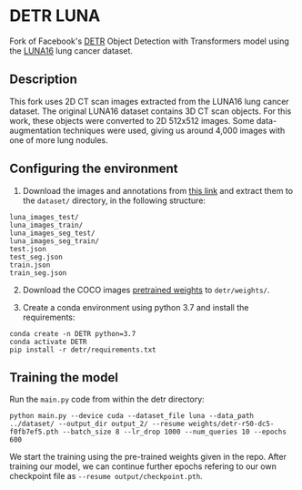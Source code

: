 # DETR LUNA
Fork of Facebook's [DETR](https://github.com/facebookresearch/detr/) Object Detection with Transformers model using the [LUNA16](https://luna16.grand-challenge.org/) lung cancer dataset.

## Description
This fork uses 2D CT scan images extracted from the LUNA16 lung cancer dataset. The original LUNA16 dataset contains 3D CT scan objects. For this work, these objects were converted to 2D 512x512 images. Some data-augmentation techniques were used, giving us around 4,000 images with one of more lung nodules.

## Configuring the environment
1. Download the images and annotations from [this link](https://drive.google.com/drive/folders/1JwuaIvH2c4u9YsiXy4MfOPAL_bK6JhWU?usp=sharing) and extract them to the `dataset/` directory, in the following structure:
```shell
luna_images_test/
luna_images_train/
luna_images_seg_test/
luna_images_seg_train/
test.json
test_seg.json
train.json
train_seg.json
```

2. Download the COCO images [pretrained weights](https://dl.fbaipublicfiles.com/detr/detr-r50-dc5-f0fb7ef5.pth) to `detr/weights/`.


3. Create a conda environment using python 3.7 and install the requirements:
```console
conda create -n DETR python=3.7
conda activate DETR
pip install -r detr/requirements.txt
```

## Training the model
Run the `main.py` code from within the detr directory:
```console
python main.py --device cuda --dataset_file luna --data_path ../dataset/ --output_dir output_2/ --resume weights/detr-r50-dc5-f0fb7ef5.pth --batch_size 8 --lr_drop 1000 --num_queries 10 --epochs 600
```

We start the training using the pre-trained weights given in the repo. After training our model, we can continue further epochs refering to our own checkpoint file as `--resume output/checkpoint.pth`.
